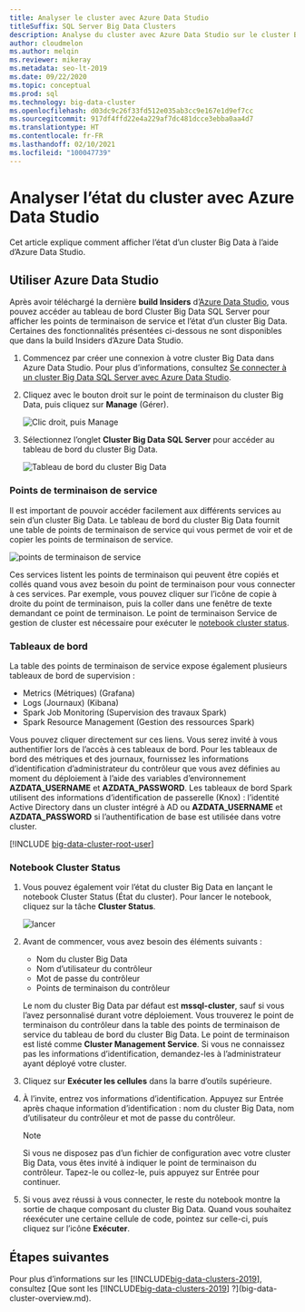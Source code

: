 ```yaml
---
title: Analyser le cluster avec Azure Data Studio
titleSuffix: SQL Server Big Data Clusters
description: Analyse du cluster avec Azure Data Studio sur le cluster Big Data SQL Server 2019.
author: cloudmelon
ms.author: melqin
ms.reviewer: mikeray
ms.metadata: seo-lt-2019
ms.date: 09/22/2020
ms.topic: conceptual
ms.prod: sql
ms.technology: big-data-cluster
ms.openlocfilehash: d03dc9c26f33fd512e035ab3cc9e167e1d9ef7cc
ms.sourcegitcommit: 917df4ffd22e4a229af7dc481dcce3ebba0aa4d7
ms.translationtype: HT
ms.contentlocale: fr-FR
ms.lasthandoff: 02/10/2021
ms.locfileid: "100047739"
---
```

# <a name="monitor-cluster-status-with-azure-data-studio"></a>Analyser l’état du cluster avec Azure Data Studio

Cet article explique comment afficher l’état d’un cluster Big Data à l’aide d’Azure Data Studio.

## <a name="use-azure-data-studio"></a><a id="datastudio"></a> Utiliser Azure Data Studio

Après avoir téléchargé la dernière **build Insiders** d’[Azure Data Studio](../azure-data-studio/download-azure-data-studio.md), vous pouvez accéder au tableau de bord Cluster Big Data SQL Server pour afficher les points de terminaison de service et l’état d’un cluster Big Data. Certaines des fonctionnalités présentées ci-dessous ne sont disponibles que dans la build Insiders d’Azure Data Studio.

1. Commencez par créer une connexion à votre cluster Big Data dans Azure Data Studio. Pour plus d’informations, consultez [Se connecter à un cluster Big Data SQL Server avec Azure Data Studio](connect-to-big-data-cluster.md).

1. Cliquez avec le bouton droit sur le point de terminaison du cluster Big Data, puis cliquez sur **Manage** (Gérer).

   ![Clic droit, puis Manage](media/view-cluster-status/right-click-manage.png)

1. Sélectionnez l’onglet **Cluster Big Data SQL Server** pour accéder au tableau de bord du cluster Big Data.

   ![Tableau de bord du cluster Big Data](media/view-cluster-status/bdc-dashboard.png)

### <a name="service-endpoints"></a>Points de terminaison de service

Il est important de pouvoir accéder facilement aux différents services au sein d’un cluster Big Data. Le tableau de bord du cluster Big Data fournit une table de points de terminaison de service qui vous permet de voir et de copier les points de terminaison de service.

![points de terminaison de service](media/view-cluster-status/service-endpoints.png)

Ces services listent les points de terminaison qui peuvent être copiés et collés quand vous avez besoin du point de terminaison pour vous connecter à ces services. Par exemple, vous pouvez cliquer sur l’icône de copie à droite du point de terminaison, puis la coller dans une fenêtre de texte demandant ce point de terminaison. Le point de terminaison Service de gestion de cluster est nécessaire pour exécuter le [notebook cluster status](#notebook).

### <a name="dashboards"></a>Tableaux de bord

La table des points de terminaison de service expose également plusieurs tableaux de bord de supervision :

- Metrics (Métriques) (Grafana)
- Logs (Journaux) (Kibana)
- Spark Job Monitoring (Supervision des travaux Spark)
- Spark Resource Management (Gestion des ressources Spark)

Vous pouvez cliquer directement sur ces liens. Vous serez invité à vous authentifier lors de l’accès à ces tableaux de bord. Pour les tableaux de bord des métriques et des journaux, fournissez les informations d’identification d’administrateur du contrôleur que vous avez définies au moment du déploiement à l’aide des variables d’environnement **AZDATA_USERNAME** et **AZDATA_PASSWORD**. Les tableaux de bord Spark utilisent des informations d’identification de passerelle (Knox) : l’identité Active Directory dans un cluster intégré à AD ou **AZDATA_USERNAME** et **AZDATA_PASSWORD** si l’authentification de base est utilisée dans votre cluster.

[!INCLUDE [big-data-cluster-root-user](../includes/big-data-cluster-root-user.md)]

### <a name="cluster-status-notebook"></a><a id="notebook"></a> Notebook Cluster Status

1. Vous pouvez également voir l’état du cluster Big Data en lançant le notebook Cluster Status (État du cluster). Pour lancer le notebook, cliquez sur la tâche **Cluster Status**.

    ![lancer](media/view-cluster-status/cluster-status-launch.png)

2. Avant de commencer, vous avez besoin des éléments suivants :

    - Nom du cluster Big Data
    - Nom d’utilisateur du contrôleur
    - Mot de passe du contrôleur
    - Points de terminaison du contrôleur

    Le nom du cluster Big Data par défaut est **mssql-cluster**, sauf si vous l’avez personnalisé durant votre déploiement. Vous trouverez le point de terminaison du contrôleur dans la table des points de terminaison de service du tableau de bord du cluster Big Data. Le point de terminaison est listé comme **Cluster Management Service**. Si vous ne connaissez pas les informations d’identification, demandez-les à l’administrateur ayant déployé votre cluster.

3. Cliquez sur **Exécuter les cellules** dans la barre d’outils supérieure.

4. À l’invite, entrez vos informations d’identification. Appuyez sur Entrée après chaque information d’identification : nom du cluster Big Data, nom d’utilisateur du contrôleur et mot de passe du contrôleur.

    > [!Note]
    > Si vous ne disposez pas d’un fichier de configuration avec votre cluster Big Data, vous êtes invité à indiquer le point de terminaison du contrôleur. Tapez-le ou collez-le, puis appuyez sur Entrée pour continuer.

5. Si vous avez réussi à vous connecter, le reste du notebook montre la sortie de chaque composant du cluster Big Data. Quand vous souhaitez réexécuter une certaine cellule de code, pointez sur celle-ci, puis cliquez sur l’icône **Exécuter**.


## <a name="next-steps"></a>Étapes suivantes

Pour plus d’informations sur les [!INCLUDE[big-data-clusters-2019](../includes/ssbigdataclusters-ss-nover.md)], consultez [Que sont les [!INCLUDE[big-data-clusters-2019](../includes/ssbigdataclusters-ver15.md)] ?](big-data-cluster-overview.md).